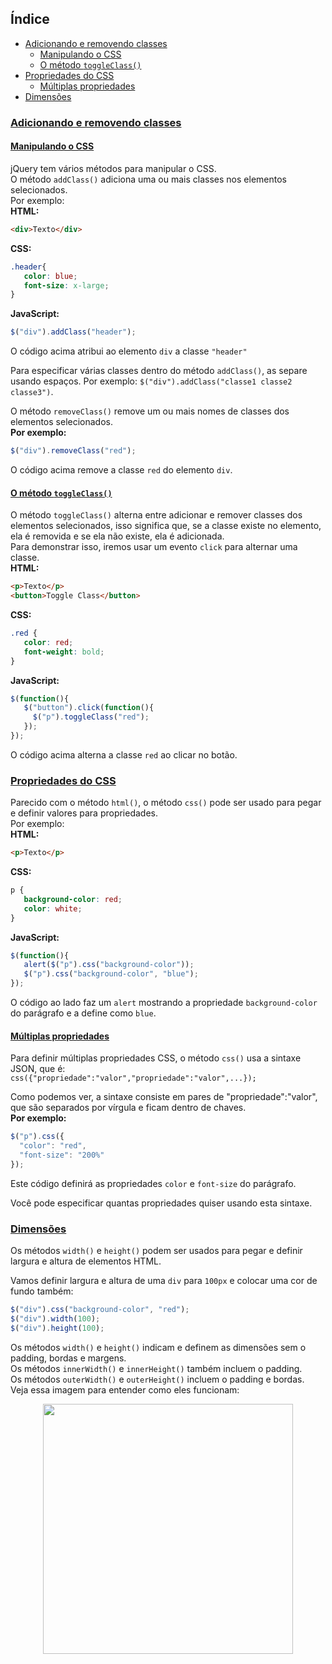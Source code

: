 ## Índice
- [Adicionando e removendo classes](#adicionando-e-removendo-classes)
   - [Manipulando o CSS](#manipulando-o-css)
   - [O método `toggleClass()`](#o-método-toggleClass)
- [Propriedades do CSS](#propriedades-do-css)
   - [Múltiplas propriedades](#múltiplas-propriedades)
- [Dimensões](#dimensões)

### [Adicionando e removendo classes](#índice)
#### [Manipulando o CSS](#índice)
jQuery tem vários métodos para manipular o CSS.<br>
O método `addClass()` adiciona uma ou mais classes nos elementos selecionados.<br>
Por exemplo:<br>
__HTML:__
```html
<div>Texto</div>
```
__CSS:__
```css
.header{
   color: blue;
   font-size: x-large;
}
```
__JavaScript:__
```javascript
$("div").addClass("header");
```
O código acima atribui ao elemento `div` a classe `"header"`

Para especificar várias classes dentro do método `addClass()`, as separe usando espaços. Por exemplo: `$("div").addClass("classe1 classe2 classe3")`.

O método `removeClass()` remove um ou mais nomes de classes dos elementos selecionados.<br>
__Por exemplo:__

```javascript
$("div").removeClass("red");
```

O código acima remove a classe `red` do elemento `div`.

#### [O método `toggleClass()`](#índice)
O método `toggleClass()` alterna entre adicionar e remover classes dos elementos selecionados, isso significa que, se a classe existe no elemento, ela é removida e se ela não existe, ela é adicionada.<br>
Para demonstrar isso, iremos usar um evento `click` para alternar uma classe.<br>
__HTML:__

```html
<p>Texto</p>
<button>Toggle Class</button>
```

__CSS:__

```css
.red {
   color: red;
   font-weight: bold;
}
```
__JavaScript:__

```javascript
$(function(){
   $("button").click(function(){
     $("p").toggleClass("red");
   });
});
```

O código acima alterna a classe `red` ao clicar no botão.

### [Propriedades do CSS](#índice)
Parecido com o método `html()`, o método `css()` pode ser usado para pegar e definir valores para propriedades.<br>
Por exemplo:<br>
__HTML:__
```html
<p>Texto</p>
```

__CSS:__

```css
p {
   background-color: red;
   color: white;
}
```

__JavaScript:__

```javascript
$(function(){
   alert($("p").css("background-color"));
   $("p").css("background-color", "blue");
});
```

O código ao lado faz um `alert` mostrando a propriedade `background-color` do parágrafo e a define como `blue`.

#### [Múltiplas propriedades](#índice)
Para definir múltiplas propriedades CSS, o método `css()` usa a sintaxe JSON, que é:<br>
`css({"propriedade":"valor","propriedade":"valor",...});`

Como podemos ver, a sintaxe consiste em pares de "propriedade":"valor", que são separados por vírgula e ficam dentro de chaves.<br>
__Por exemplo:__

```javascript
$("p").css({
  "color": "red",
  "font-size": "200%"
});
```

Este código definirá as propriedades `color` e `font-size` do parágrafo.

Você pode especificar quantas propriedades quiser usando esta sintaxe.

### [Dimensões](#índice)
Os métodos `width()` e `height()` podem ser usados para pegar e definir largura e altura de elementos HTML.

Vamos definir largura e altura de uma `div` para `100px` e colocar uma cor de fundo também:

```javascript
$("div").css("background-color", "red");
$("div").width(100);
$("div").height(100);
```

Os métodos `width()` e `height()` indicam e definem as dimensões sem o padding, bordas e margens.<br>
Os métodos `innerWidth()` e `innerHeight()` também incluem o padding.<br>
Os métodos `outerWidth()` e `outerHeight()` incluem o padding e bordas.<br>
Veja essa imagem para entender como eles funcionam:

<p align="center">
  <img src="https://i.imgur.com/hZYW8q8.png" width=400 />
</p>
<!--stackedit_data:
eyJoaXN0b3J5IjpbLTIwNjE1MzQ2MzddfQ==
-->